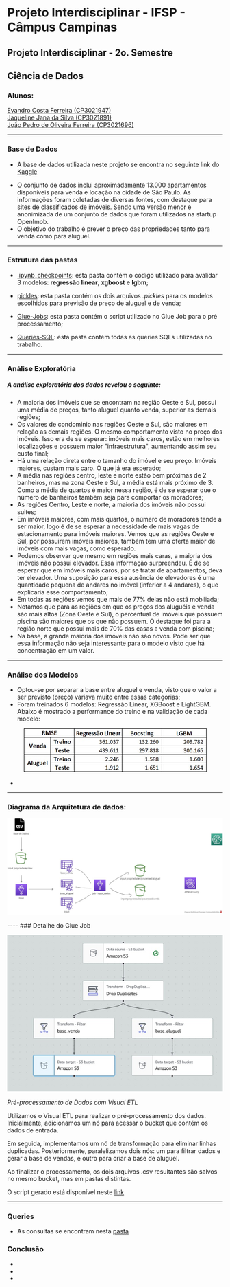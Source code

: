 # Projeto Interdisciplinar - IFSP - Câmpus Campinas
## Projeto Interdisciplinar - 2o. Semestre
## Ciência de Dados
### Alunos: 

[Evandro Costa Ferreira (CP3021947)](https://github.com/evandrocf4)<br>
[Jaqueline Jana da Silva (CP3021891)](https://github.com/JaquelineJana)<br>
[João Pedro de Oliveira Ferreira (CP3021696)](https://github.com/JPedroUNIVESP)


---


### Base de Dados
* A base de dados utilizada neste projeto se encontra no seguinte link do [Kaggle](https://www.kaggle.com/datasets/argonalyst/sao-paulo-real-estate-sale-rent-april-2019)
<!-- O dataset se refere a 13 mil propriedades à venda ou para alugar na cidade de São Paulo, Brasil.-->
* O conjunto de dados inclui aproximadamente 13.000 apartamentos disponíveis para venda e locação na cidade de São Paulo. As informações foram coletadas de diversas fontes, com destaque para sites de classificados de imóveis. Sendo uma versão menor e anonimizada de um conjunto de dados que foram utilizados na startup OpenImob.
* O objetivo do trabalho é prever o preço das propriedades tanto para venda como para aluguel.
---
### Estrutura das pastas
* [.ipynb_checkpoints](https://github.com/JPedroUNIVESP/ProjetoInterdisciplinar2-IFSP/tree/main/.ipynb_checkpoints): esta pasta contém o código utilizado para avalidar 3 modelos: __regressão linear__, __xgboost__ e __lgbm__;

* [pickles](https://github.com/JPedroUNIVESP/ProjetoInterdisciplinar2-IFSP/tree/main/pickles): esta pasta contém os dois arquivos _.pickles_ para os modelos escolhidos para previsão de preço de aluguel e de venda;

* [Glue-Jobs](https://github.com/JPedroUNIVESP/ProjetoInterdisciplinar2-IFSP/tree/main/Glue-Jobs): esta pasta contém o script utilizado no Glue Job para o pré processamento;

* [Queries-SQL](https://github.com/JPedroUNIVESP/ProjetoInterdisciplinar2-IFSP/tree/main/Queries-SQL): esta pasta contém todas as queries SQLs utilizadas no trabalho.

---
### Análise Exploratória
##### A análise exploratória dos dados revelou o seguinte:
* A maioria dos imóveis que se encontram na região Oeste e Sul, possui uma média de preços, tanto aluguel quanto venda, superior as demais regiões;
* Os valores de condominio nas regiões Oeste e Sul, são maiores em relação as demais regiões. O mesmo comportamento visto no preço dos imóveis. Isso era de se esperar: imóveis mais caros, estão em melhores localizações e possuem maior "infraestrutura", aumentando assim seu custo final;
* Há uma relação direta entre o tamanho do imóvel e seu preço. Imóveis maiores, custam mais caro. O que já era esperado;
* A média nas regiões centro, leste e norte estão bem próximas de 2 banheiros, mas na zona Oeste e Sul, a média está mais próximo de 3. Como a média de quartos é maior nessa região, é de se esperar que o número de banheiros também seja para comportar os moradores;
* As regiões Centro, Leste e norte, a maioria dos imóveis não possui suites;
* Em imóveis maiores, com mais quartos, o número de moradores tende a ser maior, logo é de se esperar a necessidade de mais vagas de estacionamento para imóveis maiores. Vemos que as regiões Oeste e Sul, por possuirem imóveis maiores, também tem uma oferta maior de imóveis com mais vagas, como esperado.
* Podemos observar que mesmo em regiões mais caras, a maioria dos imóveis não possui elevador. Essa informação surpreendeu. É de se esperar que em imóveis mais caros, por se tratar de apartamentos, deva ter elevador. Uma suposição para essa ausência de elevadores é uma quantidade pequena de andares no imóvel (inferior a 4 andares), o que explicaria esse comportamento;
* Em todas as regiões vemos que mais de 77% delas não está mobiliada;
* Notamos que para as regiões em que os preços dos aluguéis e venda são mais altos (Zona Oeste e Sul), o percentual de imóveis que possuem piscina são maiores que os que não possuem. O destaque foi para a região norte que possui mais de 70% das casas a venda com piscina;
* Na base, a grande maioria dos imóveis não são novos. Pode ser que essa informação não seja interessante para o modelo visto que há concentração em um valor.

---
### Análise dos Modelos
* Optou-se por separar a base entre aluguel e venda, visto que o valor a ser previsto (preço) variava muito entre essas categorias;
* Foram treinados 6 modelos: Regressão Linear, XGBoost e LightGBM. Abaixo é mostrado a performance do treino e na validação de cada modelo:

<div align="center">

![](https://github.com/JPedroUNIVESP/ProjetoInterdisciplinar2-IFSP/blob/main/img/metricas.jpg)

</div>

*
---

### Diagrama da Arquitetura de dados:
<div align="center">

![](https://github.com/JPedroUNIVESP/ProjetoInterdisciplinar2-IFSP/blob/main/img/AWS1.jpg)

</div>
----
### Detalhe do Glue Job
<div align="center">

![](https://github.com/JPedroUNIVESP/ProjetoInterdisciplinar2-IFSP/blob/main/img/Glue-Job.jpg)
</div>

_Pré-processamento de Dados com Visual ETL_

Utilizamos o Visual ETL para realizar o pré-processamento dos dados. Inicialmente, adicionamos um nó para acessar o bucket que contém os dados de entrada.

Em seguida, implementamos um nó de transformação para eliminar linhas duplicadas. Posteriormente, paralelizamos dois nós: um para filtrar dados e gerar a base de vendas, e outro para criar a base de aluguel.

Ao finalizar o processamento, os dois arquivos .csv resultantes são salvos no mesmo bucket, mas em pastas distintas.

O script gerado está disponível neste [link](https://github.com/JPedroUNIVESP/ProjetoInterdisciplinar2-IFSP/blob/main/Glue-Jobs/glue-job.py)

---
### Queries
* As consultas se encontram nesta [pasta](https://github.com/JPedroUNIVESP/ProjetoInterdisciplinar2-IFSP/tree/main/Queries-SQL)

### Conclusão
*
*
*
